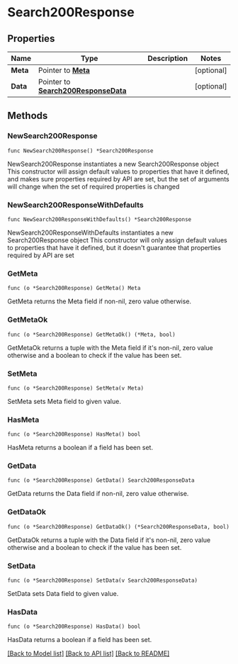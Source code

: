 # Search200Response

## Properties

Name | Type | Description | Notes
------------ | ------------- | ------------- | -------------
**Meta** | Pointer to [**Meta**](Meta.md) |  | [optional] 
**Data** | Pointer to [**Search200ResponseData**](Search200ResponseData.md) |  | [optional] 

## Methods

### NewSearch200Response

`func NewSearch200Response() *Search200Response`

NewSearch200Response instantiates a new Search200Response object
This constructor will assign default values to properties that have it defined,
and makes sure properties required by API are set, but the set of arguments
will change when the set of required properties is changed

### NewSearch200ResponseWithDefaults

`func NewSearch200ResponseWithDefaults() *Search200Response`

NewSearch200ResponseWithDefaults instantiates a new Search200Response object
This constructor will only assign default values to properties that have it defined,
but it doesn't guarantee that properties required by API are set

### GetMeta

`func (o *Search200Response) GetMeta() Meta`

GetMeta returns the Meta field if non-nil, zero value otherwise.

### GetMetaOk

`func (o *Search200Response) GetMetaOk() (*Meta, bool)`

GetMetaOk returns a tuple with the Meta field if it's non-nil, zero value otherwise
and a boolean to check if the value has been set.

### SetMeta

`func (o *Search200Response) SetMeta(v Meta)`

SetMeta sets Meta field to given value.

### HasMeta

`func (o *Search200Response) HasMeta() bool`

HasMeta returns a boolean if a field has been set.

### GetData

`func (o *Search200Response) GetData() Search200ResponseData`

GetData returns the Data field if non-nil, zero value otherwise.

### GetDataOk

`func (o *Search200Response) GetDataOk() (*Search200ResponseData, bool)`

GetDataOk returns a tuple with the Data field if it's non-nil, zero value otherwise
and a boolean to check if the value has been set.

### SetData

`func (o *Search200Response) SetData(v Search200ResponseData)`

SetData sets Data field to given value.

### HasData

`func (o *Search200Response) HasData() bool`

HasData returns a boolean if a field has been set.


[[Back to Model list]](../README.md#documentation-for-models) [[Back to API list]](../README.md#documentation-for-api-endpoints) [[Back to README]](../README.md)


